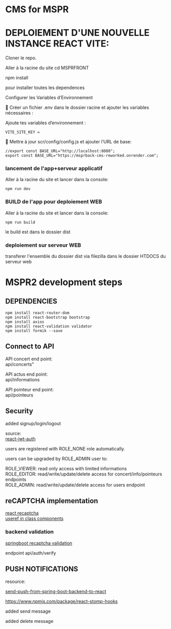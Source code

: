 # CMS for MSPR

# DEPLOIEMENT D'UNE NOUVELLE INSTANCE REACT VITE:

Cloner le repo.

Aller à la racine du site cd MSPRFRONT

  npm install 

pour installer toutes les dependences

Configurer les Variables d’Environnement

📌 Créer un fichier .env dans le dossier racine et ajouter les variables nécessaires :

Ajoute tes variables d’environnement :

    VITE_SITE_KEY = 

📌 Mettre à jour scr/config/config.js et ajouter l’URL de base:

    //export const BASE_URL="http://localhost:8080";
    export const BASE_URL="https://msprback-cms-reworked.onrender.com";


### lancement de l'app+serveur applicatif

  Aller à la racine du site et lancer dans la console:  
  
    npm run dev 

### BUILD de l'app pour deploiement WEB

  Aller à la racine du site et lancer dans la console:
  
    npm run build

  le build est dans le dossier dist

### deploiement sur serveur WEB

  transferer l'ensemble du dossier dist via  filezilla dans le dossier HTDOCS du serveur web

# MSPR2 development steps

## DEPENDENCIES

    npm install react-router-dom
    npm install react-bootstrap bootstrap
    npm install axios
    npm install react-validation validator
    npm install formik --save

  ## Connect to API
  
  API concert end point:  
  api/concerts"

  API actus end point:  
  api/informations

  API pointeur end point:  
  api/pointeurs



## Security

added signup/login/logout

source:  
[react-jwt-auth](https://www.bezkoder.com/react-jwt-auth/)

users are registered with ROLE_NONE role automatically.

users can be upgraded by ROLE_ADMIN user to:

ROLE_VIEWER: read only access with limited informations  
ROLE_EDITOR: read/write/update/delete access for concert/info/pointeurs endpoints    
ROLE_ADMIN: read/write/update/delete access for users endpoint  

## reCAPTCHA implementation

[react recaptcha](https://shejanmahamud.medium.com/implement-google-recaptcha-in-react-app-a9b8e3dc26ed)  
[useref in class components](https://stackoverflow.com/questions/62499061/how-to-use-react-useref-in-class-component) 



### backend validation

[springboot recaptcha validation](https://www.pixeltrice.com/recaptcha-validation-in-registration-form-using-spring-boot-application/)

endpoint api/auth/verify

## PUSH NOTIFICATIONS

    
resource:

[send-push-from-spring-boot-backend-to-react](https://hpcodes.medium.com/send-messages-from-spring-boot-backend-to-reactjs-app-using-websocket-4120f6979c9b)

https://www.npmjs.com/package/react-stomp-hooks

added send message 

added delete message